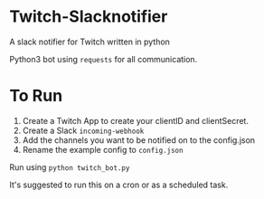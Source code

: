 # Twitch-Slacknotifier
A slack notifier for Twitch written in python

Python3 bot using `requests` for all communication.

# To Run
1. Create a Twitch App to create your clientID and clientSecret.
2. Create a Slack `incoming-webhook`
3. Add the channels you want to be notified on to the config.json
4. Rename the example config to `config.json`

Run using `python twitch_bot.py`

It's suggested to run this on a cron or as a scheduled task.
